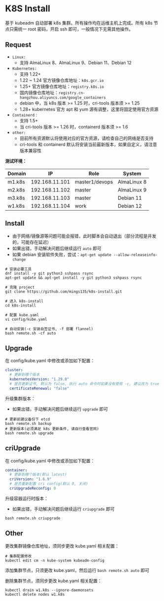 # K8S Install

基于 kubeadm 自动部署 k8s 集群。所有操作均在运维主机上完成。所有 k8s 节点只需统一 root 密码，开启 ssh 即可，一般情况下无需其他操作。



## Request

- `Linux:` 
  - 支持 AlmaLinux 8、AlmaLinux 9、Debian 11、Debian 12
- `Kubernetes:` 
  - 支持 1.22+
  - 1.22 ~ 1.24 官方镜像仓库地址：`k8s.gcr.io`
  - 1.25+ 官方镜像仓库地址：`registry.k8s.io`
  - 国内镜像仓库地址：`registry.cn-hangzhou.aliyuncs.com/google_containers`
  - debian 中，当 k8s 版本 >= 1.25 时，cri-tools  版本须 >= 1.25
  - 1.28+ kubernetes 官方 apt 和 yum 源有调整，这里将固定使用官方资源
- `Containerd：` 
  - 支持 1.5+
  - 当 cri-tools  版本 >= 1.26 时，containerd 版本须 >= 1.6
- `other:`
  - 目前所有资源默认将使用对应的官方资源，请检查自己的网络是否支持
  - cri-tools 和 containerd 默认将安装当前最新版本，如果自定义，请注意版本兼容性



**测试环境：**

| Domain | IP             | Role           | System      |
| ------ | -------------- | -------------- | ----------- |
| m1.k8s | 192.168.11.101 | master1/devops | AlmaLinux 8 |
| m2.k8s | 192.168.11.102 | master         | AlmaLinux 9 |
| m3.k8s | 192.168.11.103 | master         | Debian 11   |
| w1.k8s | 192.168.11.104 | work           | Debian 12   |



## Install

- 由于网络/镜像源等问题可能会报错，此时脚本会自动退出（部分流程是并发的，可能存在延迟）
- 如果出错，手动解决问题后继续运行 `auto` 即可
- 如果 debian 安装软件失败，尝试：`apt-get update --allow-releaseinfo-change`

```shell
# 安装必要工具
dnf install -y git python3 sshpass rsync
apt-get update && apt-get install -y git python3 sshpass rsync

# 克隆 project
git clone https://github.com/mings135/k8s-install.git

# 进入 k8s-install
cd k8s-install

# 配置 kube.yaml
vi config/kube.yaml

# 自动安装(-c 安装自签证书, -f 部署 flannel)
bash remote.sh -cf auto
```



## Upgrade

在 config/kube.yaml 中修改或添加如下配置：

```yaml
cluster:
  # 更新到哪个版本
  kubernetesVersion: "1.29.0"
  # 是否更新证书, 默认为 false, 执行 auto 命令时如果没有使用 -c, 建议改为 true
  certificateRenewal: "false"
```



升级集群版本：

- 如果出错，手动解决问题后继续运行 `upgrade` 即可

```shell
# 更新前建议备份下 etcd
bash remote.sh backup
# 更新版本(必须满足 k8s 更新条件, 请自行查看官网)
bash remote.sh upgrade
```



## criUpgrade

在 config/kube.yaml 中修改或添加如下配置：

```yaml
container:
  # 更新到哪个版本(默认 latest)
  criVersion: "1.6.9"
  # 是否重新配置 cri config(默认 0, 关闭)
  criUpgradeReconfig: 0
```



升级容器运行时版本：

- 如果出错，手动解决问题后继续运行 `criupgrade` 即可

```shell
bash remote.sh criupgrade
```



## Other

更改集群镜像仓库地址，须同步更改 kube.yaml 相关配置：

```shell
# 集群配置修改
kubectl edit cm -n kube-system kubeadm-config
```



添加集群节点，只须更改 kube.yaml，然后运行 `bash remote.sh auto` 即可

删除集群节点，须同步更改 kube.yaml 相关配置：

```shell
kubectl drain w1.k8s --ignore-daemonsets
kubectl delete nodes w1.k8s
```

